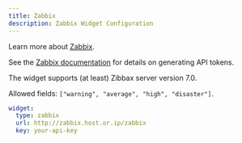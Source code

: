 ```yaml
---
title: Zabbix
description: Zabbix Widget Configuration
---
```


Learn more about [Zabbix](https://github.com/zabbix/zabbix).

See the [Zabbix documentation](https://www.zabbix.com/documentation/current/en/manual/web_interface/frontend_sections/users/api_tokens) for details on generating API tokens.

The widget supports (at least) Zibbax server version 7.0.

Allowed fields: `["warning", "average", "high", "disaster"]`.

```yaml
widget:
  type: zabbix
  url: http://zabbix.host.or.ip/zabbix
  key: your-api-key
```

